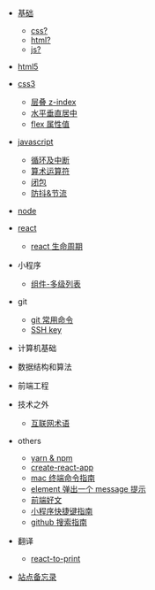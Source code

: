 - [基础](basic/)

  - [css?](basic/css-questions)
  - [html?](basic/html-questions)
  - [js?](basic/javascript-questions)

- [html5](html5/)

- [css3](css3/)

  - [层叠 z-index](css3/layer)
  - [水平垂直居中](css3/center)
  - [flex 属性值](css3/flex)

- [javascript](javascript/)

  - [循环及中断](javascript/loop)
  - [算术运算符](javascript/operator)
  - [闭包](javascript/closure)
  - [防抖&节流](javascript/debounce)

- [node](node/)
- [react](react/)

  - [react 生命周期](react/lifetime)

- 小程序

  - [组件-多级列表](miniprogram/component)

- git

  - [git 常用命令](git/git常用命令)
  - [SSH key](git/ssh)

- 计算机基础
- 数据结构和算法
- 前端工程
- 技术之外

  - [互联网术语](extend/互联网术语)

- others

  - [yarn & npm](others/yarn)
  - [create-react-app](others/create-react-app)
  - [mac 终端命令指南](others/mac终端命令指南)
  - [element 弹出一个 message 提示](others/element)
  - [前端好文](others/前端好文)
  - [小程序快捷键指南](others/miniprogram)
  - [github 搜索指南](others/github)

- 翻译

  - [react-to-print](translation/print.md)

- [站点备忘录](website)

